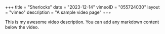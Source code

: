 
+++
title = "Sherlocks"
date = "2023-12-14"
vimeoID = "055724030"
layout = "vimeo"
description = "A sample video page"
+++

This is my awesome video description. You can add any markdown content below the video.
